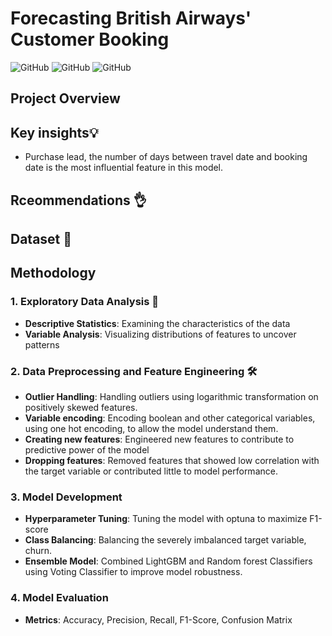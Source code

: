 # Forecasting British Airways' Customer Booking
![GitHub](https://img.shields.io/badge/Language-Python-blue)
![GitHub](https://img.shields.io/badge/Model-Voting_Classifier-purple)
![GitHub](https://img.shields.io/badge/Library-Scikit_Learn-Green)

## Project Overview


## Key insights💡
- Purchase lead, the number of days between travel date and booking date is the most influential feature in this model. 

## Rceommendations 👌

## Dataset 📂

## Methodology 
### 1. Exploratory Data Analysis 🔭
- **Descriptive Statistics**: Examining the characteristics of the data
- **Variable Analysis**: Visualizing distributions of features to uncover patterns
  

### 2. Data Preprocessing and Feature Engineering 🛠️
- **Outlier Handling**: Handling outliers using logarithmic transformation on positively skewed features.
- **Variable encoding**: Encoding boolean and other categorical variables, using one hot encoding, to allow the model understand them.
- **Creating new features**: Engineered new features to contribute to predictive power of the model
- **Dropping features**: Removed features that showed low correlation with the target variable or contributed little to model performance.
### 3. Model Development
- **Hyperparameter Tuning**: Tuning the model with optuna to maximize F1-score
- **Class Balancing**: Balancing the severely imbalanced target variable, churn.
- **Ensemble Model**: Combined LightGBM and Random forest Classifiers using Voting Classifier to improve model robustness.
### 4. Model Evaluation
- **Metrics**: Accuracy, Precision, Recall, F1-Score, Confusion Matrix



